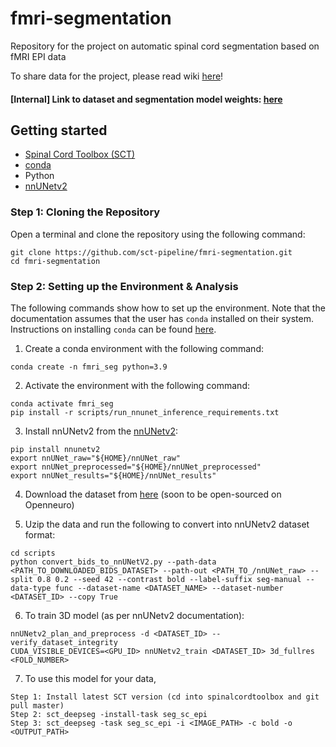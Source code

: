 # fmri-segmentation
Repository for the project on automatic spinal cord segmentation based on fMRI EPI data

To share data for the project, please read wiki [here](https://github.com/sct-pipeline/fmri-segmentation/wiki/Data-contribution-details)!

#### [Internal] Link to dataset and segmentation model weights: [here](https://drive.google.com/drive/folders/14rxPz_mWV1AOSULBFFU7A5IT9zX5PvcI?usp=sharing)

## Getting started

- [Spinal Cord Toolbox (SCT)](https://spinalcordtoolbox.com/user_section/installation.html)
- [conda](https://conda.io/projects/conda/en/latest/user-guide/install/index.html) 
- Python
- [nnUNetv2](https://github.com/MIC-DKFZ/nnUNet)

### Step 1: Cloning the Repository

Open a terminal and clone the repository using the following command:

~~~
git clone https://github.com/sct-pipeline/fmri-segmentation.git
cd fmri-segmentation
~~~

### Step 2: Setting up the Environment & Analysis

The following commands show how to set up the environment. 
Note that the documentation assumes that the user has `conda` installed on their system. 
Instructions on installing `conda` can be found [here](https://conda.io/projects/conda/en/latest/user-guide/install/index.html).

1. Create a conda environment with the following command:
```
conda create -n fmri_seg python=3.9
```

2. Activate the environment with the following command:
```
conda activate fmri_seg
pip install -r scripts/run_nnunet_inference_requirements.txt
```

3. Install nnUNetv2 from the [nnUNetv2](https://github.com/MIC-DKFZ/nnUNet):
```
pip install nnunetv2
export nnUNet_raw="${HOME}/nnUNet_raw"
export nnUNet_preprocessed="${HOME}/nnUNet_preprocessed"
export nnUNet_results="${HOME}/nnUNet_results"
```


4. Download the dataset from [here](https://drive.google.com/drive/folders/14rxPz_mWV1AOSULBFFU7A5IT9zX5PvcI?usp=sharing) (soon to be open-sourced on Openneuro)

5. Uzip the data and run the following to convert into nnUNetv2 dataset format:
```
cd scripts
python convert_bids_to_nnUNetV2.py --path-data <PATH_TO_DOWNLOADED_BIDS_DATASET> --path-out <PATH_TO_/nnUNet_raw> --split 0.8 0.2 --seed 42 --contrast bold --label-suffix seg-manual --data-type func --dataset-name <DATASET_NAME> --dataset-number <DATASET_ID> --copy True
```

6. To train 3D model (as per nnUNetv2 documentation):
```
nnUNetv2_plan_and_preprocess -d <DATASET_ID> --verify_dataset_integrity
CUDA_VISIBLE_DEVICES=<GPU_ID> nnUNetv2_train <DATASET_ID> 3d_fullres <FOLD_NUMBER>
```
7. To use this model for your data,
```
Step 1: Install latest SCT version (cd into spinalcordtoolbox and git pull master)
Step 2: sct_deepseg -install-task seg_sc_epi
Step 3: sct_deepseg -task seg_sc_epi -i <IMAGE_PATH> -c bold -o <OUTPUT_PATH>

```




